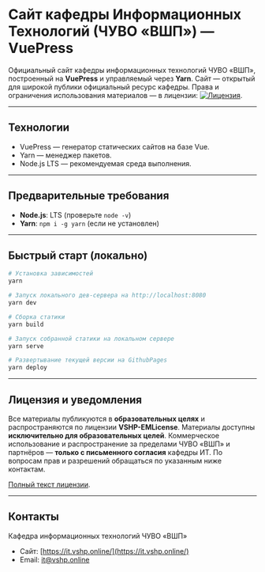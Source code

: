 # Сайт кафедры Информационных Технологий (ЧУВО «ВШП») — VuePress

Официальный сайт кафедры информационных технологий ЧУВО «ВШП», построенный на **VuePress** и управляемый через **Yarn**. Сайт — открытый для широкой публики официальный ресурс кафедры. Права и ограничения использования материалов — в лицензии: [![Лицензия](https://flat.badgen.net/static/Лицензия/VSHP-EMLicense/781F18)](https://github.com/vshp-online/VSHP-EMLicense/blob/main/LICENSE.md).

---

## Технологии

- VuePress — генератор статических сайтов на базе Vue.
- Yarn — менеджер пакетов.
- Node.js LTS — рекомендуемая среда выполнения.

---

## Предварительные требования

- **Node.js**: LTS (проверьте `node -v`)
- **Yarn**: `npm i -g yarn` (если не установлен)

---

## Быстрый старт (локально)

```bash
# Установка зависимостей
yarn

# Запуск локального дев-сервера на http://localhost:8080
yarn dev

# Сборка статики
yarn build

# Запуск собранной статики на локальном сервере
yarn serve

# Развертывание текущей версии на GithubPages
yarn deploy
```

---

## Лицензия и уведомления

Все материалы публикуются в **образовательных целях** и распространяются по лицензии **VSHP-EMLicense**. Материалы доступны **исключительно для образовательных целей**. Коммерческое использование и распространение за пределами ЧУВО «ВШП» и партнёров — **только с письменного согласия** кафедры ИТ. По вопросам прав и разрешений обращаться по указанным ниже контактам.

[Полный текст лицензии](https://github.com/vshp-online/VSHP-EMLicense/blob/main/LICENSE.md).

---

## Контакты

Кафедра информационных технологий ЧУВО «ВШП»

- Сайт: [https://it.vshp.online/](https://it.vshp.online/)
- Email: [it@vshp.online](mailto:it@vshp.online)
